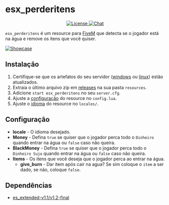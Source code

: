 # esx_perderitens

<p align="center">
  <a href="https://github.com/brouznouf/fivem-mysql-async/blob/master/LICENSE">
    <img src="https://img.shields.io/badge/License-MIT-blue.svg" alt="License">
  </a>
  <a href="https://forum.cfx.re/">
    <img src="https://forum.cfx.re/uploads/default/original/4X/f/7/b/f7bd789d9d3ad55ff91dc57979e485e99e1a5273.png" alt="Chat">
  </a>
</p>

`esx_perderitens` é um resource para [FiveM](https://fivem.net) que detecta se o jogador está na água e remove os itens que você quiser.

[![Showcase](https://yt-embed.herokuapp.com/embed?v=vCr-2LJdliA)](https://youtu.be/vCr-2LJdliA)

## Instalação

1. Certifique-se que os artefatos do seu servidor ([windows](https://runtime.fivem.net/artifacts/fivem/build_server_windows/master)
   ou [linux](https://runtime.fivem.net/artifacts/fivem/build_proot_linux/master)) estão atualizados.
2. Extraia o último arquivo zip em [releases](https://github.com/vWernay/esx_perderitens/releases) na sua pasta `resources`.
3. Adicione `start esx_perderitens` no seu `server.cfg`.
4. Ajuste a [configuração](#configuração) do resource no `config.lua`.
4. Ajuste o [idioma](#idioma) do resource no `locales/`.

## Configuração

* **locale** - O idioma desejado.
* **Money** - Defina `true` se quiser que o jogador perca todo o `Dinheiro` quando entrar na água ou `false` caso não queira.
* **BlackMoney** - Defina `true` se quiser que o jogador perca todo o `Dinheiro Sujo` quando entrar na água ou `false` caso não queira.
* **Items** - Os itens que você deseja que o jogador perca ao entrar na água.
    * **give_burn** - Dar item após cair na agua? Se sim coloque o `item` a ser dado, se não, coloque `false`.

## Dependências

* [es_extended-v1.1/v1.2-final](https://github.com/esx-framework/es_extended/tree/v1-final)
